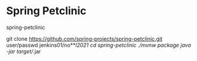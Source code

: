 # Spring Petclinic

spring-petclinic


git clone https://github.com/spring-projects/spring-petclinic.git
user/passwd     jenkins01/no***l2021
cd spring-petclinic
./mvnw package
java -jar target/*.jar

